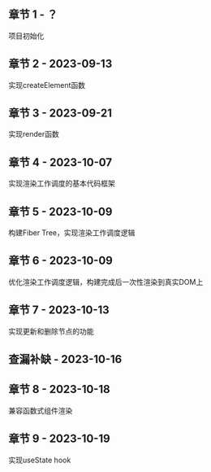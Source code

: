 
## 章节 1 - ？
项目初始化

## 章节 2 - 2023-09-13
实现createElement函数

## 章节 3 - 2023-09-21
实现render函数

## 章节 4 - 2023-10-07
实现渲染工作调度的基本代码框架

## 章节 5 - 2023-10-09
构建Fiber Tree，实现渲染工作调度逻辑

## 章节 6 - 2023-10-09
优化渲染工作调度逻辑，构建完成后一次性渲染到真实DOM上

## 章节 7 - 2023-10-13
实现更新和删除节点的功能

## 查漏补缺 - 2023-10-16

## 章节 8 - 2023-10-18
兼容函数式组件渲染

## 章节 9 - 2023-10-19
实现useState hook